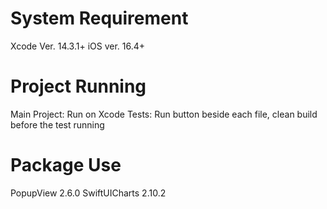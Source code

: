 # System Requirement

Xcode Ver. 14.3.1+
iOS ver. 16.4+

# Project Running

Main Project: Run on Xcode
Tests: Run button beside each file, clean build before the test running

# Package Use

PopupView 2.6.0
SwiftUICharts 2.10.2
